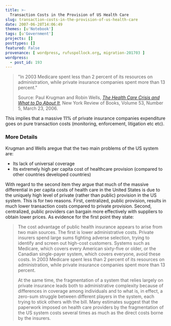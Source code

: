 ```yaml
---
title: >-
  Transaction Costs in the Provision of US Health Care
slug: transaction-costs-in-the-provision-of-us-health-care
date: 2007-06-28T14:06:49
themes: [u'Notebook']
tags: [u'Government']
projects: []
posttypes: []
featured: False
provenance: [ wordpress, rufuspollock.org, migration-201703 ]
wordpress:
  - post_id: 193
---
```


> "In 2003 Medicare spent less than 2 percent of its resources on administration, while private insurance companies spent more than 13 percent."
> 
> Source: Paul Krugman and Robin Wells, [*The Health Care Crisis and What to Do About It*](http://www.nybooks.com/articles/18802), New York Review of Books, Volume 53, Number 5, March 23, 2006.

This implies that a massive 11% of private insurance companies expenditure goes on pure transaction costs (monitoring, enforcement, litigation etc etc).

### More Details

Krugman and Wells aregue that the two main problems of the US system are:

  * Its lack of universal coverage
  * Its extremely high per capita cost of healthcare provision (compared to other countries developed countries)

With regard to the second item they argue that much of the massive differential in per capita costs of health care in the United States is due to the uniquely high level of private (rather than public) provision in the US system. This is for two reasons. First, centralized, public provision, results in much lower transaction costs compared to private provision. Second, centralized, public providers can bargain more effectively with suppliers to obtain lower prices. As evidence for the first point they state:

> The cost advantage of public health insurance appears to arise from two main sources. The first is lower administrative costs. Private insurers spend large sums fighting adverse selection, trying to identify and screen out high-cost customers. Systems such as Medicare, which covers every American sixty-five or older, or the Canadian single-payer system, which covers everyone, avoid these costs. In 2003 Medicare spent less than 2 percent of its resources on administration, while private insurance companies spent more than 13 percent.
> 
> At the same time, the fragmentation of a system that relies largely on private insurance leads both to administrative complexity because of differences in coverage among individuals and to what is, in effect, a zero-sum struggle between different players in the system, each trying to stick others with the bill. Many estimates suggest that the paperwork imposed on health care providers by the fragmentation of the US system costs several times as much as the direct costs borne by the insurers.


